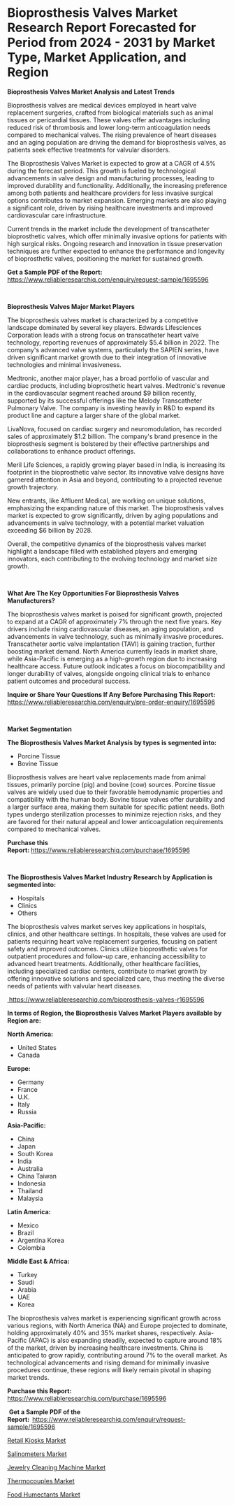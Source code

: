 <p><h1>Bioprosthesis Valves Market Research Report Forecasted for Period from 2024 -  2031 by Market Type, Market Application, and Region</h1></p><p><strong>Bioprosthesis Valves Market Analysis and Latest Trends</strong></p>
<p><p>Bioprosthesis valves are medical devices employed in heart valve replacement surgeries, crafted from biological materials such as animal tissues or pericardial tissues. These valves offer advantages including reduced risk of thrombosis and lower long-term anticoagulation needs compared to mechanical valves. The rising prevalence of heart diseases and an aging population are driving the demand for bioprosthesis valves, as patients seek effective treatments for valvular disorders.</p><p>The Bioprosthesis Valves Market is expected to grow at a CAGR of 4.5% during the forecast period. This growth is fueled by technological advancements in valve design and manufacturing processes, leading to improved durability and functionality. Additionally, the increasing preference among both patients and healthcare providers for less invasive surgical options contributes to market expansion. Emerging markets are also playing a significant role, driven by rising healthcare investments and improved cardiovascular care infrastructure. </p><p>Current trends in the market include the development of transcatheter bioprosthetic valves, which offer minimally invasive options for patients with high surgical risks. Ongoing research and innovation in tissue preservation techniques are further expected to enhance the performance and longevity of bioprosthetic valves, positioning the market for sustained growth.</p></p>
<p><strong>Get a Sample PDF of the Report:&nbsp;</strong> <a href="https://www.reliableresearchiq.com/enquiry/request-sample/1695596?utm_campaign=1745&utm_medium=2&utm_source=Github&utm_content=ia&utm_term=19102024&utm_id=bioprosthesis-valves">https://www.reliableresearchiq.com/enquiry/request-sample/1695596</a></p>
<p>&nbsp;</p>
<p><strong>Bioprosthesis Valves Major Market Players</strong></p>
<p><p>The bioprosthesis valves market is characterized by a competitive landscape dominated by several key players. Edwards Lifesciences Corporation leads with a strong focus on transcatheter heart valve technology, reporting revenues of approximately $5.4 billion in 2022. The company's advanced valve systems, particularly the SAPIEN series, have driven significant market growth due to their integration of innovative technologies and minimal invasiveness.</p><p>Medtronic, another major player, has a broad portfolio of vascular and cardiac products, including bioprosthetic heart valves. Medtronic's revenue in the cardiovascular segment reached around $9 billion recently, supported by its successful offerings like the Melody Transcatheter Pulmonary Valve. The company is investing heavily in R&D to expand its product line and capture a larger share of the global market.</p><p>LivaNova, focused on cardiac surgery and neuromodulation, has recorded sales of approximately $1.2 billion. The company's brand presence in the bioprosthesis segment is bolstered by their effective partnerships and collaborations to enhance product offerings.</p><p>Meril Life Sciences, a rapidly growing player based in India, is increasing its footprint in the bioprosthetic valve sector. Its innovative valve designs have garnered attention in Asia and beyond, contributing to a projected revenue growth trajectory.</p><p>New entrants, like Affluent Medical, are working on unique solutions, emphasizing the expanding nature of this market. The bioprosthesis valves market is expected to grow significantly, driven by aging populations and advancements in valve technology, with a potential market valuation exceeding $6 billion by 2028.</p><p>Overall, the competitive dynamics of the bioprosthesis valves market highlight a landscape filled with established players and emerging innovators, each contributing to the evolving technology and market size growth.</p></p>
<p>&nbsp;</p>
<p><strong>What Are The Key Opportunities For Bioprosthesis Valves Manufacturers?</strong></p>
<p><p>The bioprosthesis valves market is poised for significant growth, projected to expand at a CAGR of approximately 7% through the next five years. Key drivers include rising cardiovascular diseases, an aging population, and advancements in valve technology, such as minimally invasive procedures. Transcatheter aortic valve implantation (TAVI) is gaining traction, further boosting market demand. North America currently leads in market share, while Asia-Pacific is emerging as a high-growth region due to increasing healthcare access. Future outlook indicates a focus on biocompatibility and longer durability of valves, alongside ongoing clinical trials to enhance patient outcomes and procedural success.</p></p>
<p><strong>Inquire or Share Your Questions If Any Before Purchasing This Report:</strong> <a href="https://www.reliableresearchiq.com/enquiry/pre-order-enquiry/1695596?utm_campaign=1745&utm_medium=2&utm_source=Github&utm_content=ia&utm_term=19102024&utm_id=bioprosthesis-valves">https://www.reliableresearchiq.com/enquiry/pre-order-enquiry/1695596</a></p>
<p>&nbsp;</p>
<p><strong>Market Segmentation</strong></p>
<p><strong>The Bioprosthesis Valves Market Analysis by types is segmented into:</strong></p>
<p><ul><li>Porcine Tissue</li><li>Bovine Tissue</li></ul></p>
<p><p>Bioprosthesis valves are heart valve replacements made from animal tissues, primarily porcine (pig) and bovine (cow) sources. Porcine tissue valves are widely used due to their favorable hemodynamic properties and compatibility with the human body. Bovine tissue valves offer durability and a larger surface area, making them suitable for specific patient needs. Both types undergo sterilization processes to minimize rejection risks, and they are favored for their natural appeal and lower anticoagulation requirements compared to mechanical valves.</p></p>
<p><strong>Purchase this Report:&nbsp;</strong><a href="https://www.reliableresearchiq.com/purchase/1695596?utm_campaign=1745&utm_medium=2&utm_source=Github&utm_content=ia&utm_term=19102024&utm_id=bioprosthesis-valves">https://www.reliableresearchiq.com/purchase/1695596</a></p>
<p>&nbsp;</p>
<p><strong>The Bioprosthesis Valves Market Industry Research by Application is segmented into:</strong></p>
<p><ul><li>Hospitals</li><li>Clinics</li><li>Others</li></ul></p>
<p><p>The bioprosthesis valves market serves key applications in hospitals, clinics, and other healthcare settings. In hospitals, these valves are used for patients requiring heart valve replacement surgeries, focusing on patient safety and improved outcomes. Clinics utilize bioprosthetic valves for outpatient procedures and follow-up care, enhancing accessibility to advanced heart treatments. Additionally, other healthcare facilities, including specialized cardiac centers, contribute to market growth by offering innovative solutions and specialized care, thus meeting the diverse needs of patients with valvular heart diseases.</p></p>
<p><a href="https://www.reliableresearchiq.com/bioprosthesis-valves-r1695596?utm_campaign=1745&utm_medium=2&utm_source=Github&utm_content=ia&utm_term=19102024&utm_id=bioprosthesis-valves">&nbsp;https://www.reliableresearchiq.com/bioprosthesis-valves-r1695596</a></p>
<p><strong>In terms of Region, the Bioprosthesis Valves Market Players available by Region are:</strong></p>
<p>
    <p> <strong> North America: </strong>
        <ul>
            <li>United States</li>
            <li>Canada</li>
        </ul>
        </p> 
    <p> <strong> Europe: </strong>
        <ul>
            <li>Germany</li>
            <li>France</li>
            <li>U.K.</li>
            <li>Italy</li>
            <li>Russia</li>
        </ul>
        </p> 
    <p> <strong> Asia-Pacific: </strong>
        <ul>
            <li>China</li>
            <li>Japan</li>
            <li>South Korea</li>
            <li>India</li>
            <li>Australia</li>
            <li>China Taiwan</li>
            <li>Indonesia</li>
            <li>Thailand</li>
            <li>Malaysia</li>
        </ul>
        </p> 
    <p> <strong> Latin America: </strong>
        <ul>
            <li>Mexico</li>
            <li>Brazil</li>
            <li>Argentina Korea</li>
            <li>Colombia</li>
        </ul>
        </p> 
    <p> <strong> Middle East & Africa: </strong>
        <ul>
            <li>Turkey</li>
            <li>Saudi</li>
            <li>Arabia</li>
            <li>UAE</li>
            <li>Korea</li>
        </ul>
    </p>
    </p>
<p><p>The bioprosthesis valves market is experiencing significant growth across various regions, with North America (NA) and Europe projected to dominate, holding approximately 40% and 35% market shares, respectively. Asia-Pacific (APAC) is also expanding steadily, expected to capture around 18% of the market, driven by increasing healthcare investments. China is anticipated to grow rapidly, contributing around 7% to the overall market. As technological advancements and rising demand for minimally invasive procedures continue, these regions will likely remain pivotal in shaping market trends.</p></p>
<p><strong>Purchase this Report: </strong><a href="https://www.reliableresearchiq.com/purchase/1695596?utm_campaign=1745&utm_medium=2&utm_source=Github&utm_content=ia&utm_term=19102024&utm_id=bioprosthesis-valves">https://www.reliableresearchiq.com/purchase/1695596</a></p>
<p>&nbsp;<strong>Get a Sample PDF of the Report:&nbsp;&nbsp;</strong><a href="https://www.reliableresearchiq.com/enquiry/request-sample/1695596?utm_campaign=1745&utm_medium=2&utm_source=Github&utm_content=ia&utm_term=19102024&utm_id=bioprosthesis-valves">https://www.reliableresearchiq.com/enquiry/request-sample/1695596</a></p>
<p><strong></strong></p>
<p><p><a href="https://www.linkedin.com/pulse/retail-kiosks-market-global-regional-analysis-2024-2031-aqbpf?utm_campaign=1745&utm_medium=2&utm_source=Github&utm_content=ia&utm_term=19102024&utm_id=bioprosthesis-valves">Retail Kiosks Market</a></p><p><a href="https://www.linkedin.com/pulse/strategic-market-insights-navigating-global-salinometers-landscape-hwtpf?utm_campaign=1745&utm_medium=2&utm_source=Github&utm_content=ia&utm_term=19102024&utm_id=bioprosthesis-valves">Salinometers Market</a></p><p><a href="https://www.linkedin.com/pulse/strategic-forecast-jewelry-cleaning-machine-market-growth-trends-gbyff?utm_campaign=1745&utm_medium=2&utm_source=Github&utm_content=ia&utm_term=19102024&utm_id=bioprosthesis-valves">Jewelry Cleaning Machine Market</a></p><p><a href="https://www.linkedin.com/pulse/strategic-market-insights-navigating-global-thermocouples-landscape-idgjf?utm_campaign=1745&utm_medium=2&utm_source=Github&utm_content=ia&utm_term=19102024&utm_id=bioprosthesis-valves">Thermocouples Market</a></p><p><a href="https://www.linkedin.com/pulse/digital-transformation-food-humectants-industry-market-opportunities-93ohe?utm_campaign=1745&utm_medium=2&utm_source=Github&utm_content=ia&utm_term=19102024&utm_id=bioprosthesis-valves">Food Humectants Market</a></p></p>
